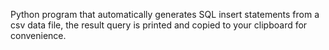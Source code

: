 Python program that automatically generates SQL insert statements from a csv data file, the result query is printed and copied to your clipboard for convenience.
